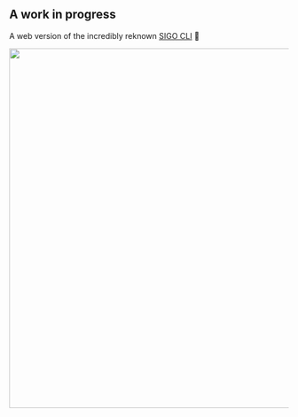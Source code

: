 ## A work in progress

A web version of the incredibly reknown [SIGO CLI](https://github.com/bryanmontalvan/SIGO) 🤥

<img src="https://user-images.githubusercontent.com/68972382/158089591-e2389dab-0a65-4ffb-88b7-f3aff71af9f7.png" width="650">

